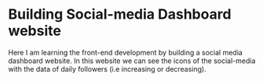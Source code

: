 # Building Social-media Dashboard website

Here I am learning the front-end development by building a social media dashboard website. In this website we can see the icons of the social-media with the data of daily followers
(i.e increasing or decreasing). 
